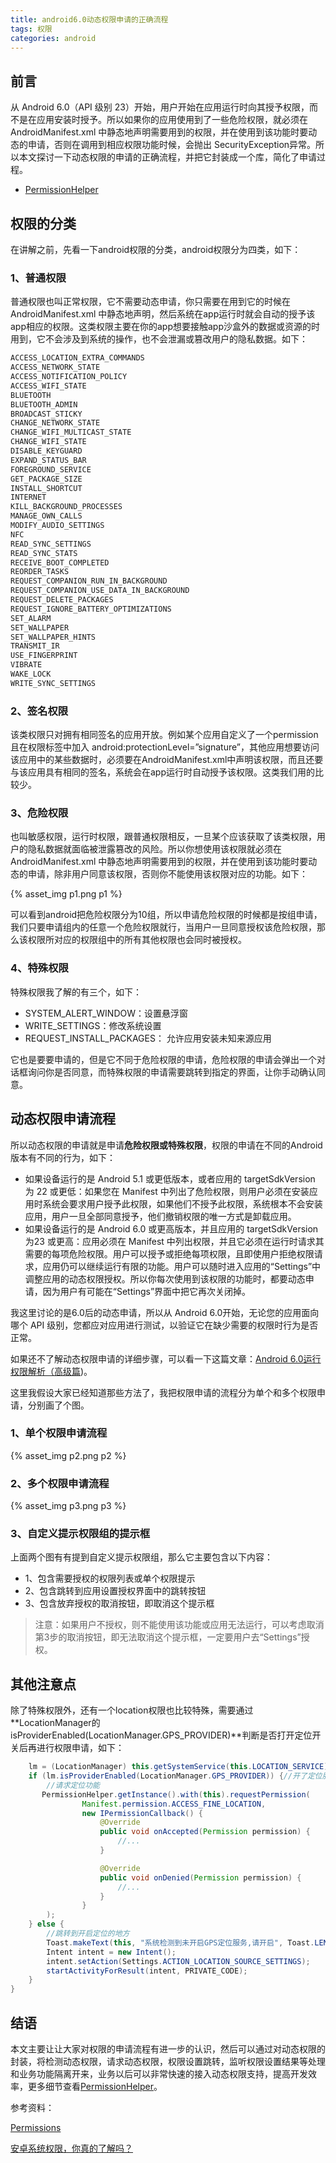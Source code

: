 ```yaml
---
title: android6.0动态权限申请的正确流程
tags: 权限
categories: android
---
```


## 前言

从 Android 6.0（API 级别 23）开始，用户开始在应用运行时向其授予权限，而不是在应用安装时授予。所以如果你的应用使用到了一些危险权限，就必须在AndroidManifest.xml 中静态地声明需要用到的权限，并在使用到该功能时要动态的申请，否则在调用到相应权限功能时候，会抛出 SecurityException异常。所以本文探讨一下动态权限的申请的正确流程，并把它封装成一个库，简化了申请过程。

* [PermissionHelper](https://github.com/rain9155/PermissionHelper)

## 权限的分类

在讲解之前，先看一下android权限的分类，android权限分为四类，如下：

### 1、普通权限

普通权限也叫正常权限，它不需要动态申请，你只需要在用到它的时候在AndroidManifest.xml 中静态地声明，然后系统在app运行时就会自动的授予该app相应的权限。这类权限主要在你的app想要接触app沙盒外的数据或资源的时用到，它不会涉及到系统的操作，也不会泄漏或篡改用户的隐私数据。如下：

```java
ACCESS_LOCATION_EXTRA_COMMANDS 
ACCESS_NETWORK_STATE 
ACCESS_NOTIFICATION_POLICY 
ACCESS_WIFI_STATE 
BLUETOOTH 
BLUETOOTH_ADMIN 
BROADCAST_STICKY 
CHANGE_NETWORK_STATE 
CHANGE_WIFI_MULTICAST_STATE 
CHANGE_WIFI_STATE 
DISABLE_KEYGUARD 
EXPAND_STATUS_BAR 
FOREGROUND_SERVICE 
GET_PACKAGE_SIZE 
INSTALL_SHORTCUT 
INTERNET 
KILL_BACKGROUND_PROCESSES 
MANAGE_OWN_CALLS 
MODIFY_AUDIO_SETTINGS 
NFC 
READ_SYNC_SETTINGS 
READ_SYNC_STATS 
RECEIVE_BOOT_COMPLETED 
REORDER_TASKS 
REQUEST_COMPANION_RUN_IN_BACKGROUND 
REQUEST_COMPANION_USE_DATA_IN_BACKGROUND 
REQUEST_DELETE_PACKAGES 
REQUEST_IGNORE_BATTERY_OPTIMIZATIONS 
SET_ALARM 
SET_WALLPAPER 
SET_WALLPAPER_HINTS 
TRANSMIT_IR 
USE_FINGERPRINT 
VIBRATE 
WAKE_LOCK 
WRITE_SYNC_SETTINGS 
```

### 2、签名权限

该类权限只对拥有相同签名的应用开放。例如某个应用自定义了一个permission 且在权限标签中加入 android:protectionLevel=”signature”，其他应用想要访问该应用中的某些数据时，必须要在AndroidManifest.xml中声明该权限，而且还要与该应用具有相同的签名，系统会在app运行时自动授予该权限。这类我们用的比较少。

### 3、危险权限

也叫敏感权限，运行时权限，跟普通权限相反，一旦某个应该获取了该类权限，用户的隐私数据就面临被泄露篡改的风险。所以你想使用该权限就必须在AndroidManifest.xml 中静态地声明需要用到的权限，并在使用到该功能时要动态的申请，除非用户同意该权限，否则你不能使用该权限对应的功能。如下：

{% asset_img p1.png p1 %}

可以看到android把危险权限分为10组，所以申请危险权限的时候都是按组申请，我们只要申请组内的任意一个危险权限就行，当用户一旦同意授权该危险权限，那么该权限所对应的权限组中的所有其他权限也会同时被授权。

### 4、特殊权限

特殊权限我了解的有三个，如下：

- SYSTEM_ALERT_WINDOW：设置悬浮窗
- WRITE_SETTINGS：修改系统设置
- REQUEST_INSTALL_PACKAGES： 允许应用安装未知来源应用

它也是要要申请的，但是它不同于危险权限的申请，危险权限的申请会弹出一个对话框询问你是否同意，而特殊权限的申请需要跳转到指定的界面，让你手动确认同意。

## 动态权限申请流程

所以动态权限的申请就是申请**危险权限或特殊权限**，权限的申请在不同的Android版本有不同的行为，如下：

* 如果设备运行的是 Android 5.1 或更低版本，或者应用的 targetSdkVersion 为 22 或更低：如果您在 Manifest 中列出了危险权限，则用户必须在安装应用时系统会要求用户授予此权限，如果他们不授予此权限，系统根本不会安装应用，用户一旦全部同意授予，他们撤销权限的唯一方式是卸载应用。
* 如果设备运行的是 Android 6.0 或更高版本，并且应用的 targetSdkVersion为23 或更高：应用必须在 Manifest 中列出权限，并且它必须在运行时请求其需要的每项危险权限。用户可以授予或拒绝每项权限，且即使用户拒绝权限请求，应用仍可以继续运行有限的功能。用户可以随时进入应用的“Settings”中调整应用的动态权限授权。所以你每次使用到该权限的功能时，都要动态申请，因为用户有可能在“Settings”界面中把它再次关闭掉。

我这里讨论的是6.0后的动态申请，所以从 Android 6.0开始，无论您的应用面向哪个 API 级别，您都应对应用进行测试，以验证它在缺少需要的权限时行为是否正常。

如果还不了解动态权限申请的详细步骤，可以看一下这篇文章：[Android 6.0运行权限解析（高级篇](https://www.jianshu.com/p/6a4dff744031))。

这里我假设大家已经知道那些方法了，我把权限申请的流程分为单个和多个权限申请，分别画了个图。

### 1、单个权限申请流程

{% asset_img p2.png p2 %}

### 2、多个权限申请流程

{% asset_img p3.png p3 %}

### 3、自定义提示权限组的提示框

上面两个图有有提到自定义提示权限组，那么它主要包含以下内容：

* 1、包含需要授权的权限列表或单个权限提示
* 2、包含跳转到应用设置授权界面中的跳转按钮
* 3、包含放弃授权的取消按钮，即取消这个提示框

> 注意：如果用户不授权，则不能使用该功能或应用无法运行，可以考虑取消第3步的取消按钮，即无法取消这个提示框，一定要用户去“Settings”授权。

## 其他注意点

除了特殊权限外，还有一个location权限也比较特殊，需要通过 **LocationManager的isProviderEnabled(LocationManager.GPS_PROVIDER)**判断是否打开定位开关后再进行权限申请，如下：

```java
	lm = (LocationManager) this.getSystemService(this.LOCATION_SERVICE);
    if (lm.isProviderEnabled(LocationManager.GPS_PROVIDER)) {//开了定位服务
        //请求定位功能
       PermissionHelper.getInstance().with(this).requestPermission(
                Manifest.permission.ACCESS_FINE_LOCATION,
                new IPermissionCallback() {
                    @Override
                    public void onAccepted(Permission permission) {
                        //...
                    }

                    @Override
                    public void onDenied(Permission permission) {
						//...
                    }
                }
        );
    } else {
        //跳转到开启定位的地方
        Toast.makeText(this, "系统检测到未开启GPS定位服务,请开启", Toast.LENGTH_SHORT).show();
        Intent intent = new Intent();
        intent.setAction(Settings.ACTION_LOCATION_SOURCE_SETTINGS);
        startActivityForResult(intent, PRIVATE_CODE);
    }
}
```

## 结语

本文主要让让大家对权限的申请流程有进一步的认识，然后可以通过对动态权限的封装，将检测动态权限，请求动态权限，权限设置跳转，监听权限设置结果等处理和业务功能隔离开来，业务以后可以非常快速的接入动态权限支持，提高开发效率，更多细节查看[PermissionHelper](https://github.com/rain9155/PermissionHelper)。

参考资料：

[Permissions](https://developer.android.google.cn/guide/topics/permissions/overview)

[安卓系统权限，你真的了解吗？](https://mp.weixin.qq.com/s/w82temt7NjQb2eATONuEsA)

